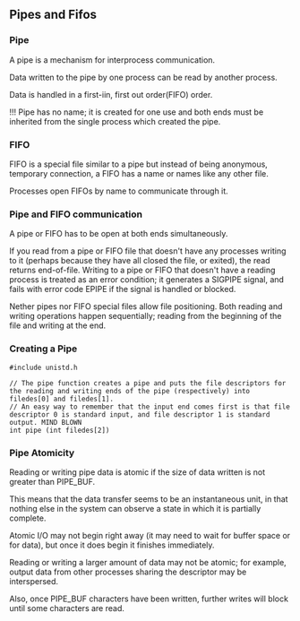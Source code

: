 ## Pipes and Fifos

### Pipe

A pipe is a mechanism for interprocess communication.

Data written to the pipe by one process can be read by another process.

Data is handled in a first-iin, first out order(FIFO) order.

!!! Pipe has no name; it is created for one use and both ends must be inherited from the single process which created the pipe.

### FIFO

FIFO is a special file similar to a pipe but instead of being anonymous, temporary connection, a FIFO has a name or names like any other file.

Processes open FIFOs by name to communicate through it.

### Pipe and FIFO communication

A pipe or FIFO has to be open at both ends simultaneously. 

If you read from a pipe or FIFO file that doesn't have any processes writing to it (perhaps because they have all closed the file, or exited), 
the read returns end-of-file. Writing to a pipe or FIFO that doesn't have a reading process is treated as an error condition; 
it generates a SIGPIPE signal, and fails with error code EPIPE if the signal is handled or blocked. 

Nether pipes nor FIFO special files allow file positioning. Both reading and writing operations happen sequentially; 
reading from the beginning of the file and writing at the end. 

### Creating a Pipe

```
#include unistd.h

// The pipe function creates a pipe and puts the file descriptors for the reading and writing ends of the pipe (respectively) into filedes[0] and filedes[1]. 
// An easy way to remember that the input end comes first is that file descriptor 0 is standard input, and file descriptor 1 is standard output. MIND BLOWN
int pipe (int filedes[2])
```

### Pipe Atomicity

Reading or writing pipe data is atomic if the size of data written is not greater than PIPE_BUF. 

This means that the data transfer seems to be an instantaneous unit, in that nothing else in the system can observe a state in which it is partially complete. 

Atomic I/O may not begin right away (it may need to wait for buffer space or for data), but once it does begin it finishes immediately.

Reading or writing a larger amount of data may not be atomic; for example, output data from other processes sharing the descriptor may be interspersed. 

Also, once PIPE_BUF characters have been written, further writes will block until some characters are read. 
